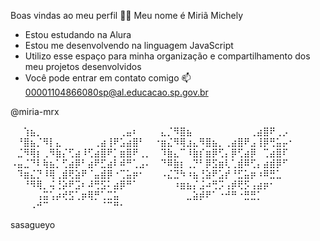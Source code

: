 Boas vindas ao meu perfil 💙💙
Meu nome é Miriã Michely

 - Estou estudando na Alura
 - Estou me desenvolvendo na linguagem JavaScript
 - Utilizo esse espaço para minha organização e compartilhamento dos meu projetos desenvolvidos
 - Você pode entrar em contato comigo 📫
00001104866080sp@al.educacao.sp.gov.br

@miria-mrx

⠀⠀⢱⣦⡀⠀⠀⠀⠀⠀⠀⠀⠀⠀⠀⠀⠀⢀⣤⠆⠀⠀
⠀⣄⡈⠻⣿⣦⠀⠀⠀⠀⠀⠀⠀⠀⠀⢀⣴⣿⠟⢀⡠⠀
⠀⠘⣿⣦⡈⠻⡇⣄⠀⠀⠀⠀⠀⢀⣴⢸⠟⣡⣴⣿⠃⠀
⠐⣶⣌⠻⢿⣰⣄⠻⣿⣦⡀⢀⣴⣿⠟⣠⢸⡿⢛⣥⡤⠂
⠀⣈⠻⢿⡆⢀⠻⣷⡌⢋⣴⠸⢋⣴⣿⠟⡁⣶⣿⠟⢀⡀
⠀⠹⣷⣄⠉⠸⣷⡎⣶⡿⢋⡄⡿⢋⣴⡿⠀⢉⣴⣿⠏⠀
⠠⣤⣈⠙⠇⢷⣦⡁⢋⣴⡿⠃⣴⠟⣋⣴⠇⠾⠛⢁⣠⠄
⠀⠙⠿⣷⡆⢀⡙⠃⡿⣫⣶⢇⢁⣾⠿⢋⡄⣴⣾⡿⠋⠀
⠀⠹⣶⣌⡙⠸⢿⢀⣾⢟⣵⠟⠈⣤⣾⡿⠐⢉⣥⡶⠂⠀
⠀⠠⣌⣙⠳⠰⣦⢘⣵⠟⣡⡞⠘⣋⣥⡶⠰⠿⣛⣁⠀⠀
⠀⠀⠘⠻⢿⡀⢬⢘⡵⠟⣩⠆⠼⢛⣫⠅⣴⡿⠛⠁⠀⠀
⠀⠀⠀⠰⣶⣦⡌⣨⠴⢛⡩⢠⡾⢟⡫⢠⣴⡶⠂⠀⠀⠀
⠀⠀⠀⠀⢠⣭⢡⡴⢞⣫⢁⡶⢿⡛⢁⣉⣥⠀⠀⠀⠀⠀
⠀⠀⠀⠀⠀⣀⣵⡾⠟⠁⠐⠚⠛⠐⣛⣛⡁⠀⠀⠀⠀⠀
⠀⠀⠀⠠⠚⠉⠀⠀⠀⠀⠀⠀⠀⠀⠈⠉⠛⠂⠀⠀⠀⠀

sasagueyo
